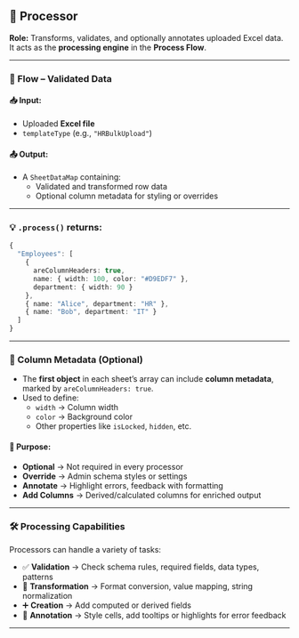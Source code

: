 ## 🔬 Processor  
**Role:** Transforms, validates, and optionally annotates uploaded Excel data.  
It acts as the **processing engine** in the **Process Flow**.

---

### 🔁 Flow – Validated Data

#### 📥 Input:
- Uploaded **Excel file**
- `templateType` (e.g., `"HRBulkUpload"`)

#### 📤 Output:
- A `SheetDataMap` containing:
  - Validated and transformed row data
  - Optional column metadata for styling or overrides

---

### 💡 `.process()` returns:

```ts
{
  "Employees": [
    {
      areColumnHeaders: true,
      name: { width: 100, color: "#D9EDF7" },
      department: { width: 90 }
    },
    { name: "Alice", department: "HR" },
    { name: "Bob", department: "IT" }
  ]
}
```

---

### 🧩 Column Metadata (Optional)

- The **first object** in each sheet’s array can include **column metadata**, marked by `areColumnHeaders: true`.
- Used to define:
  - `width` → Column width
  - `color` → Background color
  - Other properties like `isLocked`, `hidden`, etc.

#### 📌 Purpose:
- **Optional** → Not required in every processor
- **Override** → Admin schema styles or settings
- **Annotate** → Highlight errors, feedback with formatting
- **Add Columns** → Derived/calculated columns for enriched output

---

### 🛠️ Processing Capabilities

Processors can handle a variety of tasks:

- ✅ **Validation** → Check schema rules, required fields, data types, patterns  
- 🔄 **Transformation** → Format conversion, value mapping, string normalization  
- ➕ **Creation** → Add computed or derived fields  
- 📝 **Annotation** → Style cells, add tooltips or highlights for error feedback  

---
